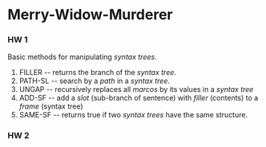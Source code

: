 # Merry-Widow-Murderer
### HW 1
Basic methods for manipulating *syntax trees*. 
1. FILLER -- returns the branch of the *syntax tree*.
2. PATH-SL -- search by a *path* in a *syntax tree*.
3. UNGAP -- recursively replaces all *marcos* by its values in a *syntax tree*
4. ADD-SF -- add a *slot* (sub-branch of sentence) with *filler* (contents) to a *frame* (syntax tree)
5. SAME-SF -- returns true if two *syntax trees* have the same structure.

### HW 2
